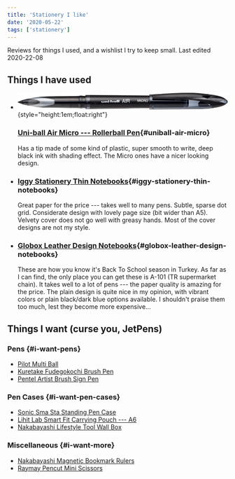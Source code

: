 ```yaml
---
title: 'Stationery I like'
date: '2020-05-22'
tags: ['stationery']
---
```


Reviews for things I used, and a wishlist I try to keep small. Last edited <time>2020-22-08</time>

<!-- endexcerpt -->

Things I have used
------------------

-   ![The Uni-ball Air Micro](/assets/various/uniball-air-micro.png){style="height:1em;float:right"}

    ### [Uni-ball Air Micro --- Rollerball Pen](https://www.uniball.com.tr/urunler/roller/uniball-air/uba-188-m){#uniball-air-micro}

    Has a tip made of some kind of plastic, super smooth to write, deep black ink with shading effect. The Micro ones have a nicer looking design.

-   ### [Iggy Stationery Thin Notebooks](https://www.studioiggy.com/collections/i%CC%87nce-defterler){#iggy-stationery-thin-notebooks}

    Great paper for the price --- takes well to many pens. Subtle, sparse dot grid. Considerate design with lovely page size (bit wider than A5). Velvety cover does not go well with greasy hands. Most of the cover designs are not my style.

-   ### [Globox Leather Design Notebooks](http://www.smartofis.com.tr/kagit-grubu/Suni-deri-not-defteri){#globox-leather-design-notebooks}

    These are how you know it's Back To School season in Turkey. As far as I can find, the only place you can get these is <span lang=tr>A-101</span> (TR supermarket chain). It takes well to a lot of pens --- the paper quality is amazing for the price. The plain design is quite nice in my opinion, with vibrant colors or plain black/dark blue options available. I shouldn't praise them too much, lest they become more expensive...

<!--

-   [Uni Jetstream SX-217](https://www.uniball.com.tr/urunler/jetstream/jetstream/sx-217){#uni-jetstream}

    TODO: I should write a blog post about this
-->

Things I want (curse you, JetPens)
----------------------------------

### Pens {#i-want-pens}

-   [Pilot Multi Ball](https://www.jetpens.com/Pilot-Multi-Ball-Rollerball-Pen-Fine-Black/pd/2760)
-   [Kuretake Fudegokochi Brush Pen](https://www.jetpens.com/Kuretake-Fudegokochi-Brush-Pen-Extra-Fine-Black/pd/2659)
-   [Pentel Artist Brush Sign Pen](https://www.wellappointeddesk.com/2019/11/pen-review-pentel-artist-brush-sign-pen/)

### Pen Cases {#i-want-pen-cases}

-   [Sonic Sma Sta Standing Pen Case](https://www.jetpens.com/Sonic-Sma-Sta-Standing-Pen-Cases/ct/4885)
-   [Lihit Lab Smart Fit Carrying Pouch --- A6](https://www.wellappointeddesk.com/2019/03/review-lihit-lab-smart-fit-carrying-pouch-a6/)
-   [Nakabayashi Lifestyle Tool Wall Box](https://www.jetpens.com/Nakabayashi-Lifestyle-Tool-Wall-Box-S-Kraft/pd/22304)

### Miscellaneous {#i-want-more}

-   [Nakabayashi Magnetic Bookmark Rulers](https://to.jetpens.com/2UHjXxq)
-   [Raymay Pencut Mini Scissors](https://www.jetpens.com/Raymay-Pencut-Mini-Scissors/ct/1623)
